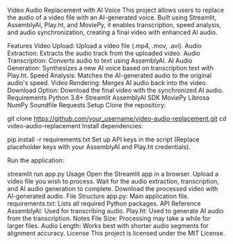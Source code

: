 Video Audio Replacement with AI Voice
This project allows users to replace the audio of a video file with an AI-generated voice. Built using Streamlit, AssemblyAI, Play.ht, and MoviePy, it enables transcription, speed analysis, and audio synchronization, creating a final video with enhanced AI audio.

Features
Video Upload: Upload a video file (.mp4, .mov, .avi).
Audio Extraction: Extracts the audio track from the uploaded video.
Audio Transcription: Converts audio to text using AssemblyAI.
AI Audio Generation: Synthesizes a new AI voice based on transcription text with Play.ht.
Speed Analysis: Matches the AI-generated audio to the original audio's speed.
Video Rendering: Merges AI audio back into the video.
Download Option: Download the final video with the synchronized AI audio.
Requirements
Python 3.8+
Streamlit
AssemblyAI SDK
MoviePy
Librosa
NumPy
Soundfile
Requests
Setup
Clone the repository:


git clone https://github.com/your_username/video-audio-replacement.git
cd video-audio-replacement
Install dependencies:


pip install -r requirements.txt
Set up API keys in the script (Replace placeholder keys with your AssemblyAI and Play.ht credentials).

Run the application:


streamlit run app.py
Usage
Open the Streamlit app in a browser.
Upload a video file you wish to process.
Wait for the audio extraction, transcription, and AI audio generation to complete.
Download the processed video with AI-generated audio.
File Structure
app.py: Main application file.
requirements.txt: Lists all required Python packages.
API Reference
AssemblyAI: Used for transcribing audio.
Play.ht: Used to generate AI audio from the transcription.
Notes
File Size: Processing may take a while for larger files.
Audio Length: Works best with shorter audio segments for alignment accuracy.
License
This project is licensed under the MIT License.
